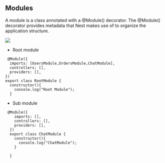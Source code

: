 ## Modules
A module is a class annotated with a @Module() decorator. The @Module() decorator provides metadata that Nest makes use of to organize the application structure.

<img src="https://docs.nestjs.com/assets/Modules_1.png">

- Root module
```nestjs
 @Module({
  imports: [UsersModule,OrdersModule,ChatModule],
  controllers: [],
  providers: [],
})
export class RootModule {
  constructor(){
    console.log("Root Module");
  }
```
- Sub module
```nestjs
 @Module({
    imports: [],
    controllers: [],
    providers: [],
  })
  export class ChatModule {
    constructor(){
      console.log("ChatModule");
    }
    
  }
  ```
